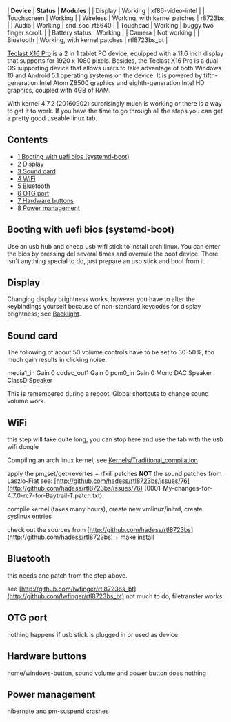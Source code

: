 | **Device** | **Status** | **Modules** |
| Display | Working | xf86-video-intel |
| Touchscreen | Working |
| Wireless | Working, with kernel patches | r8723bs |
| Audio | Working | snd_soc_rt5640 |
| Touchpad | Working | buggy two finger scroll. |
| Battery status | Working |
| Camera | Not working |
| Bluetooth | Working, with kernel patches | rtl8723bs_bt |

[Teclast X16 Pro](http://www.teclast.com/en/zt/X16Pro/) is a 2 in 1 tablet PC device, equipped with a 11.6 inch display that supports for 1920 x 1080 pixels. Besides, the Teclast X16 Pro is a dual OS supporting device that allows users to take advantage of both Windows 10 and Android 5.1 operating systems on the device. It is powered by fifth-generation Intel Atom Z8500 graphics and eighth-generation Intel HD graphics, coupled with 4GB of RAM.

With kernel 4.7.2 (20160902) surprisingly much is working or there is a way to get it to work. If you have the time to go through all the steps you can get a pretty good useable linux tab.

## Contents

*   [1 Booting with uefi bios (systemd-boot)](#Booting_with_uefi_bios_.28systemd-boot.29)
*   [2 Display](#Display)
*   [3 Sound card](#Sound_card)
*   [4 WiFi](#WiFi)
*   [5 Bluetooth](#Bluetooth)
*   [6 OTG port](#OTG_port)
*   [7 Hardware buttons](#Hardware_buttons)
*   [8 Power management](#Power_management)

## Booting with uefi bios (systemd-boot)

Use an usb hub and cheap usb wifi stick to install arch linux. You can enter the bios by pressing del several times and overrule the boot device. There isn't anything special to do, just prepare an usb stick and boot from it.

## Display

Changing display brightness works, however you have to alter the keybindings yourself because of non-standard keycodes for display brightness; see [Backlight](/index.php/Backlight "Backlight").

## Sound card

The following of about 50 volume controls have to be set to 30-50%, too much gain results in clicking noise.

media1_in Gain 0 codec_out1 Gain 0 pcm0_in Gain 0 Mono DAC Speaker ClassD Speaker

This is remembered during a reboot. Global shortcuts to change sound volume work.

## WiFi

this step will take quite long, you can stop here and use the tab with the usb wifi dongle

Compiling an arch linux kernel, see [Kernels/Traditional_compilation](/index.php/Kernels/Traditional_compilation "Kernels/Traditional compilation")

apply the pm_set/get-revertes + rfkill patches **NOT** the sound patches from Laszlo-Fiat see: [http://github.com/hadess/rtl8723bs/issues/76](http://github.com/hadess/rtl8723bs/issues/76) (0001-My-changes-for-4.7.0-rc7-for-Baytrail-T.patch.txt)

compile kernel (takes many hours), create new vmlinuz/initrd, create syslinux entries

check out the sources from [http://github.com/hadess/rtl8723bs](http://github.com/hadess/rtl8723bs) + make install

## Bluetooth

this needs one patch from the step above.

see [http://github.com/lwfinger/rtl8723bs_bt](http://github.com/lwfinger/rtl8723bs_bt) not much to do, filetransfer works.

## OTG port

nothing happens if usb stick is plugged in or used as device

## Hardware buttons

home/windows-button, sound volume and power button does nothing

## Power management

hibernate and pm-suspend crashes